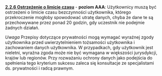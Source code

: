 [**2.2.6 Ostrzeżenie o limicie czasu**](https://wcag.lepszyweb.pl/#timeouts) - **poziom AAA**: Użytkownicy muszą być ostrzeżeni o limicie czasu bezczynności użytkownika, którego przekroczenie mogłoby spowodować utratę danych, chyba że dane te są przechowywane przez ponad 20 godzin, gdy uczestnik nie podejmie żadnych działań.

  *Uwaga* Przepisy dotyczące prywatności mogą wymagać wyraźnej zgody użytkownika przed uwierzytelnieniem tożsamości użytkownika i zachowaniem danych użytkownika. W przypadkach, gdy użytkownik jest nieletni, wyraźna zgoda może nie być wymagana w większości jurysdykcji, krajów lub regionów. Przy rozważaniu ochrony danych jako podejścia do spełnienia tego kryterium sukcesu zaleca się konsultacje ze specjalistami ds. prywatności i radcą prawnym.
